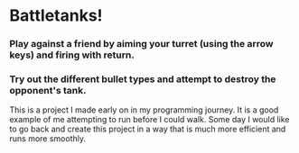 # Battletanks!

### Play against a friend by aiming your turret (using the arrow keys) and firing with return. 
### Try out the different bullet types and attempt to destroy the opponent's tank.

This is a project I made early on in my programming journey. It is a good example of me attempting to run before I could walk. 
Some day I would like to go back and create this project in a way that is much more efficient and runs more smoothly.
